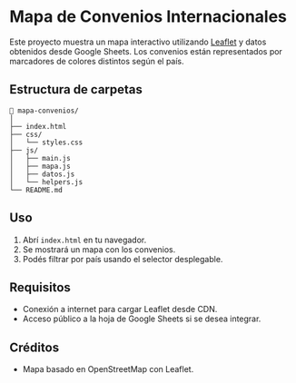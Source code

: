 # Mapa de Convenios Internacionales

Este proyecto muestra un mapa interactivo utilizando [Leaflet](https://leafletjs.com/) y datos obtenidos desde Google Sheets. Los convenios están representados por marcadores de colores distintos según el país.

## Estructura de carpetas

```
📁 mapa-convenios/
│
├── index.html
├── css/
│   └── styles.css
├── js/
│   ├── main.js
│   ├── mapa.js
│   ├── datos.js
│   └── helpers.js
└── README.md
```

## Uso

1. Abrí `index.html` en tu navegador.
2. Se mostrará un mapa con los convenios.
3. Podés filtrar por país usando el selector desplegable.

## Requisitos

- Conexión a internet para cargar Leaflet desde CDN.
- Acceso público a la hoja de Google Sheets si se desea integrar.

## Créditos

- Mapa basado en OpenStreetMap con Leaflet.
